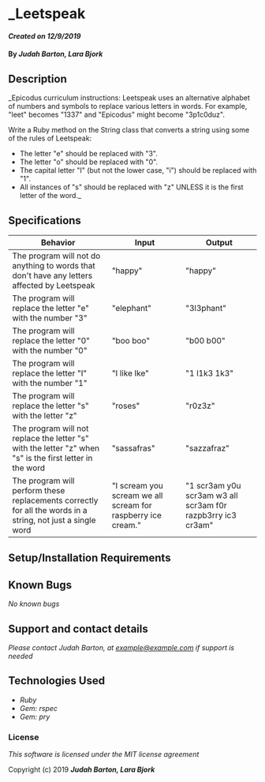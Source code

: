 # _Leetspeak

#### _Created on 12/9/2019_

#### By _**Judah Barton, Lara Bjork**_

## Description

_Epicodus curriculum instructions: Leetspeak uses an alternative alphabet of numbers and symbols to replace various letters in words. For example, "leet" becomes "1337" and "Epicodus" might become "3p1c0duz".

Write a Ruby method on the String class that converts a string using some of the rules of Leetspeak:

* The letter "e" should be replaced with "3".
* The letter "o" should be replaced with "0".
* The capital letter "I" (but not the lower case, "i") should be replaced with "1".
* All instances of "s" should be replaced with "z" UNLESS it is the first letter of the word._

## Specifications

|  Behavior | Input  | Output  |
|---|---|---|
| The program will not do anything to words that don't have any letters affected by Leetspeak | "happy" | "happy" |
| The program will replace the letter "e" with the number "3" | "elephant"| "3l3phant"|
| The program will replace the letter "0" with the number "0" | "boo boo"| "b00 b00"|
| The program will replace the letter "I" with the number "1" | "I like Ike" | "1 l1k3 1k3"|
| The program will replace the letter "s" with the letter "z" | "roses" | "r0z3z" |
| The program will not replace the letter "s" with the letter "z" when "s" is the first letter in the word| "sassafras" | "sazzafraz" |
| The program will perform these replacements correctly for all the words in a string, not just a single word | "I scream you scream we all scream for raspberry ice cream." | "1 scr3am y0u scr3am w3 all scr3am f0r razpb3rry ic3 cr3am" |





## Setup/Installation Requirements
<!-- * _Click the clone or download button and copy the link_
* _open your terminal and type "git clone (link)"_
* _If needed download Node.js from the official Node.js web site: (https://nodejs.org)_
* _go to (https://developer.betterdoctor.com/) to create an account and get an API key_
* _create a .env folder in your project_
* _in the .env write API_KEY = YOUR API KEY GOES HERE
OTHER_API_KEY = OTHER UNIQUE API KEY GOES HERE_
* _run: npm install in the terminal_
* _run: npm run build. this will create distribution folder. It also creates the index.html file within the distribution folder. When making edits to the code, edit the index.html, and all other files within the SRC folder_
* _run: npm run start to begin the live developer session_
* _if making edits to the lint or any other configuration, you will need to run another build AND another start for them to apply_
* _when npm run start is running, it will live update. If you input other commands in the terminal it will not do anything. Control C will stop the run so you can access the terminal again_

* _This version includes Jest and Babel pre-loaded_
* _To run a unit test, run: 'npm test' in command line_ -->


## Known Bugs

_No known bugs_

## Support and contact details

_Please contact Judah Barton, at example@example.com if support is needed_

## Technologies Used

* _Ruby_
* _Gem: rspec_
* _Gem: pry_
<!-- * _HTML_
* _CSS_
* _Bootstrap_
* _JavaScript_
* _jQuery_
* _NPM_
* _Jest_ -->


### License

*This software is licensed under the MIT license agreement*

Copyright (c) 2019 **_Judah Barton, Lara Bjork_**

